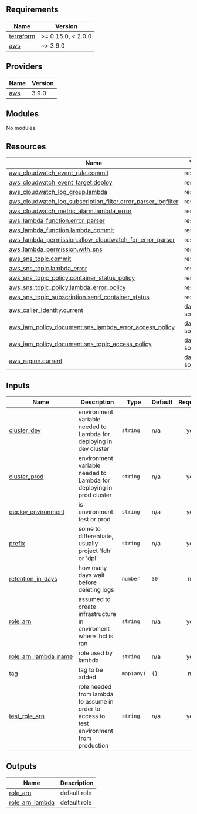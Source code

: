 ## Requirements

| Name | Version |
|------|---------|
| <a name="requirement_terraform"></a> [terraform](#requirement\_terraform) | >= 0.15.0, < 2.0.0 |
| <a name="requirement_aws"></a> [aws](#requirement\_aws) | ~> 3.9.0 |

## Providers

| Name | Version |
|------|---------|
| <a name="provider_aws"></a> [aws](#provider\_aws) | 3.9.0 |

## Modules

No modules.

## Resources

| Name | Type |
|------|------|
| [aws_cloudwatch_event_rule.commit](https://registry.terraform.io/providers/hashicorp/aws/latest/docs/resources/cloudwatch_event_rule) | resource |
| [aws_cloudwatch_event_target.deploy](https://registry.terraform.io/providers/hashicorp/aws/latest/docs/resources/cloudwatch_event_target) | resource |
| [aws_cloudwatch_log_group.lambda](https://registry.terraform.io/providers/hashicorp/aws/latest/docs/resources/cloudwatch_log_group) | resource |
| [aws_cloudwatch_log_subscription_filter.error_parser_logfilter](https://registry.terraform.io/providers/hashicorp/aws/latest/docs/resources/cloudwatch_log_subscription_filter) | resource |
| [aws_cloudwatch_metric_alarm.lambda_error](https://registry.terraform.io/providers/hashicorp/aws/latest/docs/resources/cloudwatch_metric_alarm) | resource |
| [aws_lambda_function.error_parser](https://registry.terraform.io/providers/hashicorp/aws/latest/docs/resources/lambda_function) | resource |
| [aws_lambda_function.lambda_commit](https://registry.terraform.io/providers/hashicorp/aws/latest/docs/resources/lambda_function) | resource |
| [aws_lambda_permission.allow_cloudwatch_for_error_parser](https://registry.terraform.io/providers/hashicorp/aws/latest/docs/resources/lambda_permission) | resource |
| [aws_lambda_permission.with_sns](https://registry.terraform.io/providers/hashicorp/aws/latest/docs/resources/lambda_permission) | resource |
| [aws_sns_topic.commit](https://registry.terraform.io/providers/hashicorp/aws/latest/docs/resources/sns_topic) | resource |
| [aws_sns_topic.lambda_error](https://registry.terraform.io/providers/hashicorp/aws/latest/docs/resources/sns_topic) | resource |
| [aws_sns_topic_policy.container_status_policy](https://registry.terraform.io/providers/hashicorp/aws/latest/docs/resources/sns_topic_policy) | resource |
| [aws_sns_topic_policy.lambda_error_policy](https://registry.terraform.io/providers/hashicorp/aws/latest/docs/resources/sns_topic_policy) | resource |
| [aws_sns_topic_subscription.send_container_status](https://registry.terraform.io/providers/hashicorp/aws/latest/docs/resources/sns_topic_subscription) | resource |
| [aws_caller_identity.current](https://registry.terraform.io/providers/hashicorp/aws/latest/docs/data-sources/caller_identity) | data source |
| [aws_iam_policy_document.sns_lambda_error_access_policy](https://registry.terraform.io/providers/hashicorp/aws/latest/docs/data-sources/iam_policy_document) | data source |
| [aws_iam_policy_document.sns_topic_access_policy](https://registry.terraform.io/providers/hashicorp/aws/latest/docs/data-sources/iam_policy_document) | data source |
| [aws_region.current](https://registry.terraform.io/providers/hashicorp/aws/latest/docs/data-sources/region) | data source |

## Inputs

| Name | Description | Type | Default | Required |
|------|-------------|------|---------|:--------:|
| <a name="input_cluster_dev"></a> [cluster\_dev](#input\_cluster\_dev) | environment variable needed to Lambda for deploying in dev cluster | `string` | n/a | yes |
| <a name="input_cluster_prod"></a> [cluster\_prod](#input\_cluster\_prod) | environment variable needed to Lambda for deploying in prod cluster | `string` | n/a | yes |
| <a name="input_deploy_environment"></a> [deploy\_environment](#input\_deploy\_environment) | is environment test or prod | `string` | n/a | yes |
| <a name="input_prefix"></a> [prefix](#input\_prefix) | some to differentiate, usually project 'fdh' or 'dpl' | `string` | n/a | yes |
| <a name="input_retention_in_days"></a> [retention\_in\_days](#input\_retention\_in\_days) | how many days wait before deleting logs | `number` | `30` | no |
| <a name="input_role_arn"></a> [role\_arn](#input\_role\_arn) | assumed to create infrastructure in enviroment where .hcl is ran | `string` | n/a | yes |
| <a name="input_role_arn_lambda_name"></a> [role\_arn\_lambda\_name](#input\_role\_arn\_lambda\_name) | role used by lambda | `string` | n/a | yes |
| <a name="input_tag"></a> [tag](#input\_tag) | tag to be added | `map(any)` | `{}` | no |
| <a name="input_test_role_arn"></a> [test\_role\_arn](#input\_test\_role\_arn) | role needed from lambda to assume in order to access to test environment from production | `string` | n/a | yes |

## Outputs

| Name | Description |
|------|-------------|
| <a name="output_role_arn"></a> [role\_arn](#output\_role\_arn) | default role |
| <a name="output_role_arn_lambda"></a> [role\_arn\_lambda](#output\_role\_arn\_lambda) | default role |

